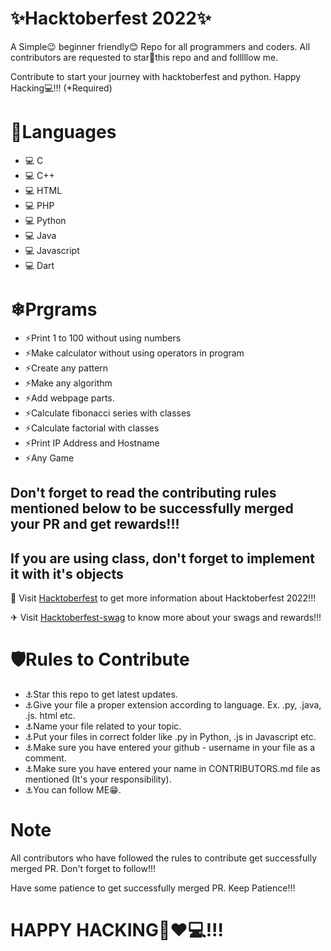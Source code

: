# ✨Hacktoberfest 2022✨
A Simple😉 beginner friendly😊 Repo for all programmers and coders. All contributors are requested to star🌟this repo and and folllllow me.

Contribute to start your journey with hacktoberfest and python. Happy Hacking💻!!! (*Required)

# 🌟Languages
- 💻 C
- 💻 C++
- 💻 HTML
- 💻 PHP
- 💻 Python
- 💻 Java
- 💻 Javascript
- 💻 Dart

# ❄Prgrams
- ⚡Print 1 to 100 without using numbers
- ⚡Make calculator without using operators in program
- ⚡Create any pattern
- ⚡Make any algorithm
- ⚡Add webpage parts.
- ⚡Calculate fibonacci series with classes
- ⚡Calculate factorial with classes
- ⚡Print IP Address and Hostname
- ⚡Any Game

## Don't forget to read the contributing rules mentioned below to be successfully merged your PR and get rewards!!!

## If you are using class, don't forget to implement it with it's objects

🏹 Visit <a href="hacktoberfest.com" target="_blank">Hacktoberfest</a> to get more information about Hacktoberfest 2022!!!

✈ Visit <a href="https://hacktoberfest-swag.com" target="_blank">Hacktoberfest-swag</a> to know more about your swags and rewards!!!

# 🛡Rules to Contribute
- ⚓Star this repo to get latest updates.
- ⚓Give your file a proper extension according to language. Ex. .py, .java, .js. html etc.
- ⚓Name your file related to your topic.
- ⚓Put your files in correct folder like .py in Python, .js in Javascript etc.
- ⚓Make sure you have entered your github - username in your file as a comment.
- ⚓Make sure you have entered your name in CONTRIBUTORS.md file as mentioned (It's your responsibility).
- ⚓You can follow ME😁.

# Note
All contributors who have followed the rules to contribute get successfully merged PR. Don't forget to follow!!! 

Have some patience to get successfully merged PR. Keep Patience!!!

# HAPPY HACKING🤞❤💻!!!
